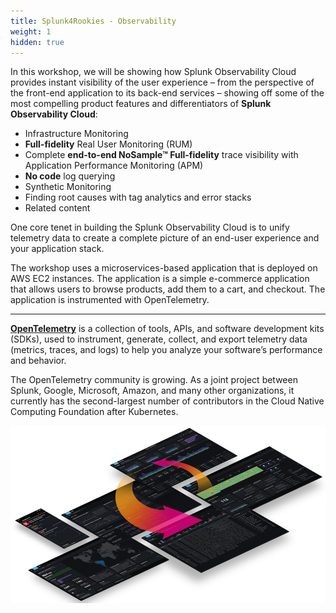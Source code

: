 ```yaml
---
title: Splunk4Rookies - Observability
weight: 1
hidden: true
---
```


In this workshop, we will be showing how Splunk Observability Cloud provides instant visibility of the user experience – from the perspective of the front-end application to its back-end services – showing off some of the most compelling product features and differentiators of **Splunk Observability Cloud**:

* Infrastructure Monitoring
* **Full-fidelity** Real User Monitoring (RUM)
* Complete **end-to-end NoSample™ Full-fidelity** trace visibility with Application Performance Monitoring (APM)
* **No code** log querying
* Synthetic Monitoring
* Finding root causes with tag analytics and error stacks
* Related content

One core tenet in building the Splunk Observability Cloud is to unify telemetry data to create a complete picture of an end-user experience and your application stack.

The workshop uses a microservices-based application that is deployed on AWS EC2 instances. The application is a simple e-commerce application that allows users to browse products, add them to a cart, and checkout. The application is instrumented with OpenTelemetry.

---

**[OpenTelemetry](https://opentelemetry.io)** is a collection of tools, APIs, and software development kits (SDKs), used to instrument, generate, collect, and export telemetry data (metrics, traces, and logs) to help you analyze your software’s performance and behavior.

The OpenTelemetry community is growing. As a joint project between Splunk, Google, Microsoft, Amazon, and many other organizations, it currently has the second-largest number of contributors in the Cloud Native Computing Foundation after Kubernetes.

![Full Stack](images/splunk-full-stack.png)
